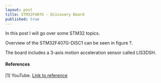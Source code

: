 ```yaml
---
layout: post
title: STM32F407G - Discovery Board 
published: true
---
```


In this post I will go over some STM32 topics.

Overview of the STM32F407G-DISC1 can be seen in figure ?.

The board includes a 3-axis motion acceleration sensor called LIS3DSH.



#### References

[1] YouTube. [Link to reference](https://www.youtube.com/watch?v=l29xBCKZYi8)
